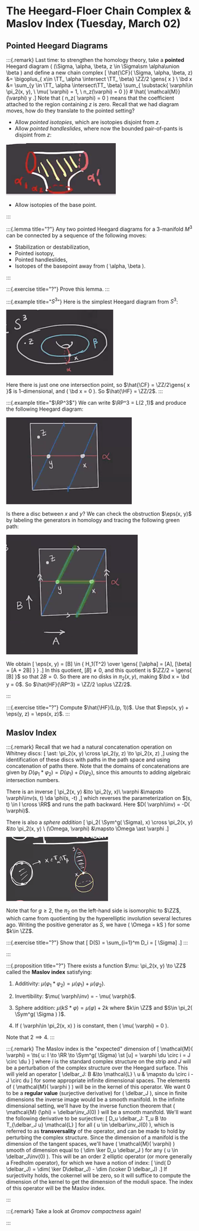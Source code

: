 # The Heegard-Floer Chain Complex & Maslov Index (Tuesday, March 02)

## Pointed Heegard Diagrams

:::{.remark}
Last time: to strengthen the homology theory, take a **pointed** Heegard diagram \( (\Sigma, \alpha, \beta, z \in \Sigma\sm \alpha\union \beta \) and define a new chain complex
\[
\hat{\CF}( \Sigma, \alpha, \beta, z) 
&= \bigoplus_{ x\in \TT_ \alpha \intersect \TT_ \beta} \ZZ/2 \gens{ x } \\
\bd x &= \sum_{y \in \TT_ \alpha \intersect\TT_ \beta} 
\sum_{ \substack{ 
  \varphi\in \pi_2(x, y), \\
  \mu( \varphi) = 1, \\
  n_z(\varphi) = 0
}} \# \hat{ \mathcal{M}}(\varphi) y 
.\]
Note that \( n_z( \varphi) = 0 \) means that the coefficient attached to the region containing $z$ is zero.
Recall that we had diagram moves, how do they translate to the pointed setting?

- Allow *pointed isotopies*, which are isotopies disjoint from $z$.
- Allow *pointed handleslides*, where now the bounded pair-of-pants is disjoint from $z$:

![image_2021-03-02-11-18-40](figures/image_2021-03-02-11-18-40.png)

- Allow isotopies of the base point.

:::

:::{.lemma title="?"}
Any two pointed Heegard diagrams for a 3-manifold $M^3$ can be connected by a sequence of the following moves:

- Stabilization or destabilization,
- Pointed isotopy,
- Pointed handleslides,
- Isotopes of the basepoint away from \( \alpha, \beta \).

:::

:::{.exercise title="?"}
Prove this lemma.
:::

:::{.example title="$S^3$"}
Here is the simplest Heegard diagram from $S^3$:

![image_2021-03-02-11-22-54](figures/image_2021-03-02-11-22-54.png)

Here there is just one one intersection point, so $\hat{\CF} = \ZZ/2\gens{ x }$ is 1-dimensional, and \( \bd x = 0 \).
So $\hat{\HF} = \ZZ/2$.
:::

:::{.example title="$\RP^3$"}
We can write $\RP^3 = L(2 ,1)$ and produce the following Heegard diagram:

![image_2021-03-02-11-38-42](figures/image_2021-03-02-11-38-42.png)

Is there a disc between $x$ and $y$?
We can check the obstruction $\eps(x, y)$ by labeling the generators in homology and tracing the following green path:

![image_2021-03-02-11-40-13](figures/image_2021-03-02-11-40-13.png)

We obtain
\[
\eps(x, y) = [B] \in { H_1(T^2) \over \gens{ [\alpha] = [A], [\beta] = [A + 2B] } }
.\]
In this quotient, $[B] \neq 0$, and this quotient is $\ZZ/2 = \gens{ [B] }$ so that $2B = 0$. 
So there are no disks in $\pi_2(x, y)$, making $\bd x = \bd y = 0$.
So $\hat{HF}(\RP^3) = \ZZ/2 \oplus \ZZ/2$.

:::

:::{.exercise title="?"}
Compute $\hat{\HF}(L(p, 1))$.
Use that $\eps(x, y) + \eps(y, z) = \eps(x, z)$.
:::

## Maslov Index

:::{.remark}
Recall that we had a natural concatenation operation on Whitney discs:
\[
\ast: \pi_2(x, y) \cross \pi_2(y, z) \to \pi_2(x, z)
,\]
using the identification of these discs with paths in the path space and using concatenation of paths there.
Note that the domains of concatenations are given by $D( \varphi_1 \ast \varphi_2) = D( \varphi_1) + D( \varphi_2)$, since this amounts to adding algebraic intersection numbers.

There is an inverse
\[
\pi_2(x, y) &\to \pi_2(y, x)\\
\varphi &\mapsto \varphi\inv(s, t) \da \phi(s, -t)
,\]
which reverses the parameterization on $(s, t) \in I \cross \RR$ and runs the path backward.
Here $D( \varphi\inv) = -D( \varphi)$.

There is also a *sphere addition*
\[
\pi_2( \Sym^g( \Sigma), x) \cross \pi_2(x, y) &\to \pi_2(x, y) \\
(\Omega, \varphi) &\mapsto \Omega \ast \varphi
.\]

![Maps entire boundary to a point, yielding a sphere.](figures/image_2021-03-02-12-04-06.png)

Note that for $g\geq 2$, the $\pi_2$ on the left-hand side is isomorphic to $\ZZ$, which came from quotienting by the hyperelliptic involution several lectures ago.
Writing the positive generator as $S$, we have \( \Omega = kS \) for some $k\in \ZZ$.

:::{.exercise title="?"}
Show that 
\[
D(S) = \sum_{i=1}^m D_i = [ \Sigma]
.\]
:::

:::

:::{.proposition title="?"}
There exists a function $\mu: \pi_2(x, y) \to \ZZ$ called the **Maslov index** satisfying:

1. Additivity: $\mu( \varphi_1 \ast \varphi_2) = \mu( \varphi_1) + \mu (\varphi_2)$.

2. Invertibility: $\mu( \varphi\inv) = - \mu( \varphi)$.

3. Sphere addition: $\mu( kS \ast \varphi) = \mu( \varphi) + 2k$ where $k\in \ZZ$ and $S\in \pi_2( \Sym^g( \Sigma ) )$.

4. If \( \varphi\in \pi_2(x, x) \) is constant, then \( \mu( \varphi) = 0 \).

Note that $2\implies 4$.
:::

:::{.remark}
The Maslov index is the "expected" dimension of 
\[
\mathcal{M}( \varphi) = \ts{ 
u: I \to \RR \to \Sym^g( \Sigma)
\st
[u] = \varphi 
\du \circ i = J \circ \du 
} 
\]
where $i$ is the standard complex structure on the strip and $J$ will be a perturbation of the complex structure over the Heegard surface.
This will yield an operator
\[
\delbar_J: B &\to \mathcal{L} \\
u & \mapsto du \circ i - J \circ du 
\]
for some appropriate infinite dimensional spaces.
The elements of \( \mathcal{M}( \varphi )  \) will be in the kernel of this operator.
We want 0 to be a **regular value** (surjective derivative) for \( \delbar_J \), since in finite dimensions the inverse image would be a smooth manifold.
In the infinite dimensional setting, we'll have by the inverse function theorem that \( \mathcal{M} (\phi) = \delbar\inv_J(0) \) will be a smooth manifold.
We'll want the following derivative to be surjective:
\[
D_u \delbar_J: T_u B \to T_{\delbar_J u} \mathcal{L} 
\]
for all \( u \in \delbar\inv_J(0) \), which is referred to as **transversality** of the operator, and can be made to hold by perturbing the complex structure.
Since the dimension of a manifold is the dimension of the tangent spaces, we'll have \( \mathcal{M}( \varphi)  \) smooth of dimension equal to \( \dim \ker D_u \delbar_J \) for any \( u \in \delbar_J\inv(0) \).
This will be an order 2 elliptic operator (or more generally a Fredholm operator), for which we have a notion of index:
\[
\ind( D \delbar_J) = \dim( \ker D\delbar_J) - \dim (\coker D \delbar_J)
.\]
If surjectivity holds, the cokernel will be zero, so it will suffice to compute the dimension of the kernel to get the dimension of the moduli space.
The index of this operator will be the Maslov index.


:::

:::{.remark}
Take a look at *Gromov compactness* again!

:::









